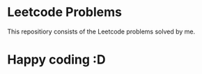 # Leetcode Problems

This repositiory consists of the Leetcode problems solved by me.

# Happy coding :D
